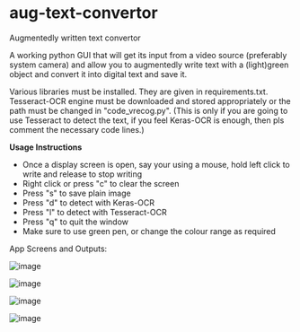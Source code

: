 # aug-text-convertor
Augmentedly written text convertor

A working python GUI that will get its input from a video source (preferably system camera) and allow you to augmentedly write text with a (light)green object and convert it into digital text and save it.

Various libraries must be installed. They are given in requirements.txt.
Tesseract-OCR engine must be downloaded and stored appropriately or the path must be changed in "code_vrecog.py". (This is only if you are going to use Tesseract to detect the text, if you feel Keras-OCR is enough, then pls comment the necessary code lines.)

**Usage Instructions**
- Once a display screen is open, say your using a mouse, hold left click to write and release to stop writing
- Right click or press "c" to clear the screen
- Press "s" to save plain image
- Press "d" to detect with Keras-OCR
- Press "l" to detect with Tesseract-OCR
- Press "q" to quit the window
- Make sure to use green pen, or change the colour range as required

App Screens and Outputs:

![image](https://user-images.githubusercontent.com/93638366/183695120-be997456-ced6-417b-b246-4b986179d075.png)


![image](https://user-images.githubusercontent.com/93638366/183695462-bd00ea62-e1ea-4512-b232-81a0c0b62c51.png)


![image](https://user-images.githubusercontent.com/93638366/183695587-28900d6a-0fba-4ed7-82a7-fefea42c889c.png)


![image](https://user-images.githubusercontent.com/93638366/183696211-a78fb9fd-403e-4b06-a7d9-443dd2f5f238.png)
